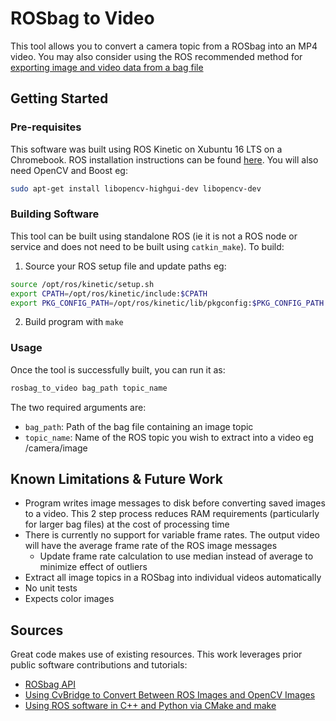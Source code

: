 # ROSbag to Video

This tool allows you to convert a camera topic from a ROSbag into an MP4 video.  You may also consider using the ROS recommended method for [exporting image and video data from a bag file](http://wiki.ros.org/rosbag/Tutorials/Exporting%20image%20and%20video%20data)

## Getting Started

### Pre-requisites

This software was built using ROS Kinetic on Xubuntu 16 LTS on a Chromebook.  ROS installation instructions can be found [here](http://wiki.ros.org/kinetic/Installation/Ubuntu).  You will also need OpenCV and Boost eg:
```bash
sudo apt-get install libopencv-highgui-dev libopencv-dev
```

### Building Software

This tool can be built using standalone ROS (ie it is not a ROS node or service and does not need to be built using ```catkin_make```).  To build:

1. Source your ROS setup file and update paths eg:
```bash
source /opt/ros/kinetic/setup.sh
export CPATH=/opt/ros/kinetic/include:$CPATH
export PKG_CONFIG_PATH=/opt/ros/kinetic/lib/pkgconfig:$PKG_CONFIG_PATH
```
2. Build program with ```make```

### Usage

Once the tool is successfully built, you can run it as:
```bash
rosbag_to_video bag_path topic_name
```

The two required arguments are:
* ```bag_path```: Path of the bag file containing an image topic
* ```topic_name```: Name of the ROS topic you wish to extract into a video eg /camera/image

## Known Limitations & Future Work

* Program writes image messages to disk before converting saved images to a video.  This 2 step process reduces RAM requirements (particularly for larger bag files) at the cost of processing time
* There is currently no support for variable frame rates.  The output video will have the average frame rate of the ROS image messages
  * Update frame rate calculation to use median instead of average to minimize effect of outliers
* Extract all image topics in a ROSbag into individual videos automatically
* No unit tests
* Expects color images

## Sources

Great code makes use of existing resources.  This work leverages prior public software contributions and tutorials:

* [ROSbag API](http://wiki.ros.org/rosbag/Code%20API)
* [Using CvBridge to Convert Between ROS Images and OpenCV Images](http://wiki.ros.org/cv_bridge/Tutorials/UsingCvBridgeToConvertBetweenROSImagesAndOpenCVImages)
* [Using ROS software in C++ and Python via CMake and make](https://github.com/gerkey/ros1_external_use)

